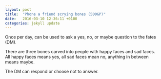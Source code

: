 ```yaml
---
layout: post
title:  "Phone a friend scrying bones (500GP)"
date:   2016-03-10 12:36:11 +0100
categories: jekyll update
---
```


Once per day, can be used to ask a yes, no, or maybe question to the fates (DM).

There are three bones carved into people with happy faces and sad faces. All happy faces means yes, all sad faces mean no, anything in between means maybe.

The DM can respond or choose not to answer.